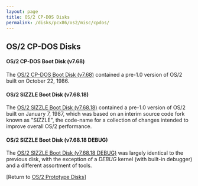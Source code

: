 ```yaml
---
layout: page
title: OS/2 CP-DOS Disks
permalink: /disks/pcx86/os2/misc/cpdos/
---
```


OS/2 CP-DOS Disks
-----------------

#### OS/2 CP-DOS Boot Disk (v7.68)

The [OS/2 CP-DOS Boot Disk (v7.68)](/disks/pcx86/os2/misc/cpdos/86295/) contained a pre-1.0 version of OS/2 built on
October 22, 1986.

#### OS/2 SIZZLE Boot Disk (v7.68.18)

The [OS/2 SIZZLE Boot Disk (v7.68.18)](/disks/pcx86/os2/misc/cpdos/87007/) contained a pre-1.0 version of OS/2
built on January 7, 1987, which was based on an interim source code fork known as "SIZZLE", the code-name for a
collection of changes intended to improve overall OS/2 performance.

#### OS/2 SIZZLE Boot Disk (v7.68.18 DEBUG)

The [OS/2 SIZZLE Boot Disk (v7.68.18 DEBUG)](/disks/pcx86/os2/misc/cpdos/87007/debug/) was largely identical to the
previous disk, with the exception of a *DEBUG* kernel (with built-in debugger) and a different assortment of tools. 

[Return to [OS/2 Prototype Disks](/disks/pcx86/os2/misc/)]
